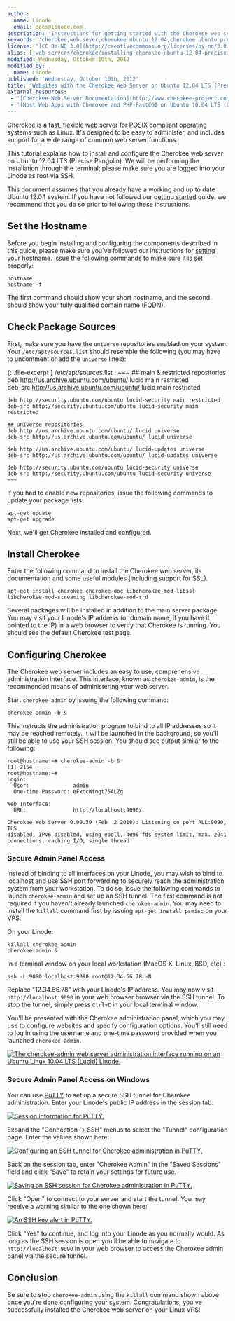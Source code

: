 ```yaml
---
author:
  name: Linode
  email: docs@linode.com
description: 'Instructions for getting started with the Cherokee web server on Ubuntu 12.04 LTS (Precise Pangolin).'
keywords: 'cherokee,web sever,cherokee ubuntu 12.04,cherokee ubuntu precise pangolin,ubuntu precise pangolin'
license: '[CC BY-ND 3.0](http://creativecommons.org/licenses/by-nd/3.0/us/)'
alias: ['web-servers/cherokee/installing-cherokee-ubuntu-12-04-precise-pangolin/']
modified: Wednesday, October 10th, 2012
modified_by:
  name: Linode
published: 'Wednesday, October 10th, 2012'
title: 'Websites with the Cherokee Web Server on Ubuntu 12.04 LTS (Precise Pangolin)'
external_resources:
 - '[Cherokee Web Server Documentation](http://www.cherokee-project.com/doc/)'
 - '[Host Web Apps with Cherokee and PHP-FastCGI on Ubuntu 10.04 LTS (Lucid)](/docs/web-servers/cherokee/php-fastcgi-ubuntu-10.04-lucid)'
---
```


Cherokee is a fast, flexible web server for POSIX compliant operating systems such as Linux. It's designed to be easy to administer, and includes support for a wide range of common web server functions.

This tutorial explains how to install and configure the Cherokee web server on Ubuntu 12.04 LTS (Precise Pangolin). We will be performing the installation through the terminal; please make sure you are logged into your Linode as root via SSH.

This document assumes that you already have a working and up to date Ubuntu 12.04 system. If you have not followed our [getting started](/docs/getting-started/) guide, we recommend that you do so prior to following these instructions.

## Set the Hostname

Before you begin installing and configuring the components described in this guide, please make sure you've followed our instructions for [setting your hostname](/docs/getting-started#sph_set-the-hostname). Issue the following commands to make sure it is set properly:

    hostname
    hostname -f

The first command should show your short hostname, and the second should show your fully qualified domain name (FQDN).

## Check Package Sources

First, make sure you have the `universe` repositories enabled on your system. Your `/etc/apt/sources.list` should resemble the following (you may have to uncomment or add the `universe` lines):

{: .file-excerpt }
/etc/apt/sources.list
:   ~~~
    ## main & restricted repositories
    deb http://us.archive.ubuntu.com/ubuntu/ lucid main restricted         
    deb-src http://us.archive.ubuntu.com/ubuntu/ lucid main restricted 

    deb http://security.ubuntu.com/ubuntu lucid-security main restricted
    deb-src http://security.ubuntu.com/ubuntu lucid-security main restricted

    ## universe repositories
    deb http://us.archive.ubuntu.com/ubuntu/ lucid universe
    deb-src http://us.archive.ubuntu.com/ubuntu/ lucid universe

    deb http://us.archive.ubuntu.com/ubuntu/ lucid-updates universe
    deb-src http://us.archive.ubuntu.com/ubuntu/ lucid-updates universe

    deb http://security.ubuntu.com/ubuntu lucid-security universe
    deb-src http://security.ubuntu.com/ubuntu lucid-security universe
    ~~~

If you had to enable new repositories, issue the following commands to update your package lists:

    apt-get update
    apt-get upgrade

Next, we'll get Cherokee installed and configured.

## Install Cherokee

Enter the following command to install the Cherokee web server, its documentation and some useful modules (including support for SSL).

    apt-get install cherokee cherokee-doc libcherokee-mod-libssl libcherokee-mod-streaming libcherokee-mod-rrd

Several packages will be installed in addition to the main server package. You may visit your Linode's IP address (or domain name, if you have it pointed to the IP) in a web browser to verify that Cherokee is running. You should see the default Cherokee test page.

## Configuring Cherokee

The Cherokee web server includes an easy to use, comprehensive administration interface. This interface, known as `cherokee-admin`, is the recommended means of administering your web server.

Start `cherokee-admin` by issuing the following command:

    cherokee-admin -b & 

This instructs the administration program to bind to all IP addresses so it may be reached remotely. It will be launched in the background, so you'll still be able to use your SSH session. You should see output similar to the following:

    root@hostname:~# cherokee-admin -b &
    [1] 2154
    root@hostname:~# 
    Login:
      User:              admin
      One-time Password: eFxccWtngt75ALZg

    Web Interface:
      URL:               http://localhost:9090/

    Cherokee Web Server 0.99.39 (Feb  2 2010): Listening on port ALL:9090, TLS
    disabled, IPv6 disabled, using epoll, 4096 fds system limit, max. 2041
    connections, caching I/O, single thread

### Secure Admin Panel Access

Instead of binding to all interfaces on your Linode, you may wish to bind to localhost and use SSH port forwarding to securely reach the administration system from your workstation. To do so, issue the following commands to launch `cherokee-admin` and set up an SSH tunnel. The first command is not required if you haven't already launched `cherokee-admin`. You may need to install the `killall` command first by issuing `apt-get install psmisc` on your VPS.

On your Linode:

    killall cherokee-admin 
    cherokee-admin & 

In a terminal window on your local workstation (MacOS X, Linux, BSD, etc) :

    ssh -L 9090:localhost:9090 root@12.34.56.78 -N 

Replace "12.34.56.78" with your Linode's IP address. You may now visit `http://localhost:9090` in your web browser browser via the SSH tunnel. To stop the tunnel, simply press `Ctrl+C` in your local terminal window.

You'll be presented with the Cherokee administration panel, which you may use to configure websites and specify configuration options. You'll still need to log in using the username and one-time password provided when you launched `cherokee-admin`.

[![The cherokee-admin web server administration interface running on an Ubuntu Linux 10.04 LTS (Lucid) Linode.](/docs/assets/1138-cherokee-ubuntu-lucid-admin-01-home.png)](/docs/assets/1138-cherokee-ubuntu-lucid-admin-01-home.png)

### Secure Admin Panel Access on Windows

You can use [PuTTY](http://www.chiark.greenend.org.uk/~sgtatham/putty/) to set up a secure SSH tunnel for Cherokee administration. Enter your Linode's public IP address in the session tab:

[![Session information for PuTTY.](/docs/assets/1134-cherokee-putty-01-session.png)](/docs/assets/1134-cherokee-putty-01-session.png)

Expand the "Connection -\> SSH" menus to select the "Tunnel" configuration page. Enter the values shown here:

[![Configuring an SSH tunnel for Cherokee administration in PuTTY.](/docs/assets/1135-cherokee-putty-02-tunnel.png)](/docs/assets/1135-cherokee-putty-02-tunnel.png)

Back on the session tab, enter "Cherokee Admin" in the "Saved Sessions" field and click "Save" to retain your settings for future use.

[![Saving an SSH session for Cherokee administration in PuTTY.](/docs/assets/1136-cherokee-putty-03-saved-session.png)](/docs/assets/1136-cherokee-putty-03-saved-session.png)

Click "Open" to connect to your server and start the tunnel. You may receive a warning similar to the one shown here:

[![An SSH key alert in PuTTY.](/docs/assets/1137-cherokee-putty-04-alert.png)](/docs/assets/1137-cherokee-putty-04-alert.png)

Click "Yes" to continue, and log into your Linode as you normally would. As long as the SSH session is open you'll be able to navigate to `http://localhost:9090` in your web browser to access the Cherokee admin panel via the secure tunnel.

## Conclusion

Be sure to stop `cherokee-admin` using the `killall` command shown above once you're done configuring your system. Congratulations, you've successfully installed the Cherokee web server on your Linux VPS!